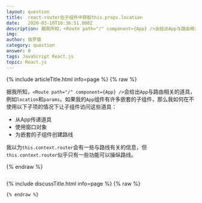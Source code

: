 ```yaml
---
layout: question
title:  react-router在子组件中获取this.props.location
date:   2020-03-18T10:36:51.000Z
description: 据我所知，<Route path="/" component={App} />会给出App与路由相关的道具，例如location和params。如果我的A...
img: 
author: 伽罗猿
category: question
answer: 0
tags: JavaScript React.js
topic: React.js
---
```

<div class="article-root">
  <div class="article">
    {% include articleTitle.html info=page %}
    {% raw %}
    <div class="article-content"><p><font style="vertical-align: inherit;"><font style="vertical-align: inherit;">据我所知，</font></font><code>&lt;Route path="/" component={App} /&gt;</code><font style="vertical-align: inherit;"><font style="vertical-align: inherit;">会给出</font></font><code>App</code><font style="vertical-align: inherit;"><font style="vertical-align: inherit;">与路由相关的道具，例如</font></font><code>location</code><font style="vertical-align: inherit;"><font style="vertical-align: inherit;">和</font></font><code>params</code><font style="vertical-align: inherit;"><font style="vertical-align: inherit;">。</font><font style="vertical-align: inherit;">如果我的</font></font><code>App</code><font style="vertical-align: inherit;"><font style="vertical-align: inherit;">组件有许多嵌套的子组件，那么我如何在不使用以下子项的情况下让子组件访问这些道具：</font></font></p>

<ul>
<li><font style="vertical-align: inherit;"><font style="vertical-align: inherit;">从App传递道具</font></font></li>
<li><font style="vertical-align: inherit;"><font style="vertical-align: inherit;">使用窗口对象</font></font></li>
<li><font style="vertical-align: inherit;"><font style="vertical-align: inherit;">为嵌套的子组件创建路线 </font></font></li>
</ul>

<p><font style="vertical-align: inherit;"><font style="vertical-align: inherit;">我以为</font></font><code>this.context.router</code><font style="vertical-align: inherit;"><font style="vertical-align: inherit;">会有一些与路线有关的信息，但</font></font><code>this.context.router</code><font style="vertical-align: inherit;"><font style="vertical-align: inherit;">似乎只有一些功能可以操纵路线。</font></font></p></div>
    {% endraw %}
  </div>
  <p style="height: 0;width:0;overflow: hidden;"> 第2161篇《react-router在子组件中获取this.props.location》来自Winter(https://github.com/aiyld/aiyld.github.io)的站点</p>
  <div class="discuss-wrapper">
    {% include discussTitle.html info=page %}
    {% raw %}
    
    {% endraw %}
  </div>
<div>
